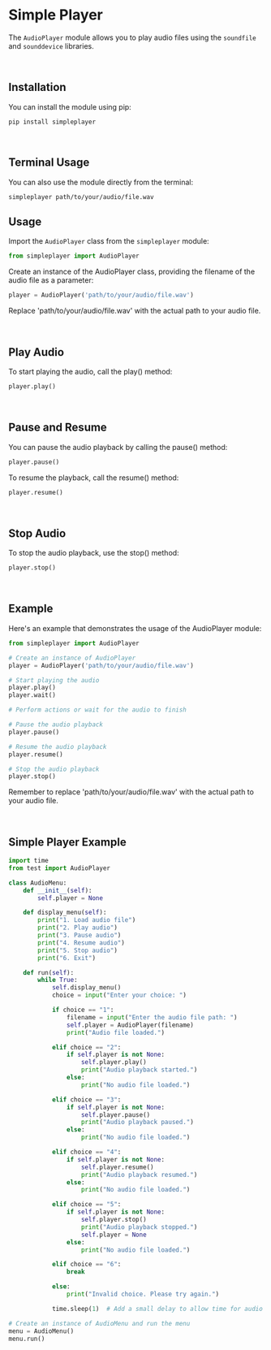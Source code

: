 # Simple Player

The `AudioPlayer` module allows you to play audio files using the `soundfile` and `sounddevice` libraries.

<br>

## Installation

You can install the module using pip:

```
pip install simpleplayer
```

<br>

## Terminal Usage

You can also use the module directly from the terminal:
```
simpleplayer path/to/your/audio/file.wav
```

## Usage

Import the `AudioPlayer` class from the `simpleplayer` module:

```python
from simpleplayer import AudioPlayer
```

Create an instance of the AudioPlayer class, providing the filename of the audio file as a parameter:

```python
player = AudioPlayer('path/to/your/audio/file.wav')
```

Replace 'path/to/your/audio/file.wav' with the actual path to your audio file.

<br>

## Play Audio

To start playing the audio, call the play() method:

```python
player.play()
```

<br>

## Pause and Resume

You can pause the audio playback by calling the pause() method:

```python
player.pause()
```

To resume the playback, call the resume() method:
        
```python
player.resume()
```

<br>

## Stop Audio

To stop the audio playback, use the stop() method:
    
```python
player.stop()
```

<br>

## Example

Here's an example that demonstrates the usage of the AudioPlayer module:
    
```python
from simpleplayer import AudioPlayer

# Create an instance of AudioPlayer
player = AudioPlayer('path/to/your/audio/file.wav')

# Start playing the audio
player.play()
player.wait()

# Perform actions or wait for the audio to finish

# Pause the audio playback
player.pause()

# Resume the audio playback
player.resume()

# Stop the audio playback
player.stop()

```

Remember to replace 'path/to/your/audio/file.wav' with the actual path to your audio file.

<br>

## Simple Player Example

```python
import time
from test import AudioPlayer

class AudioMenu:
    def __init__(self):
        self.player = None

    def display_menu(self):
        print("1. Load audio file")
        print("2. Play audio")
        print("3. Pause audio")
        print("4. Resume audio")
        print("5. Stop audio")
        print("6. Exit")

    def run(self):
        while True:
            self.display_menu()
            choice = input("Enter your choice: ")

            if choice == "1":
                filename = input("Enter the audio file path: ")
                self.player = AudioPlayer(filename)
                print("Audio file loaded.")

            elif choice == "2":
                if self.player is not None:
                    self.player.play()
                    print("Audio playback started.")
                else:
                    print("No audio file loaded.")

            elif choice == "3":
                if self.player is not None:
                    self.player.pause()
                    print("Audio playback paused.")
                else:
                    print("No audio file loaded.")

            elif choice == "4":
                if self.player is not None:
                    self.player.resume()
                    print("Audio playback resumed.")
                else:
                    print("No audio file loaded.")

            elif choice == "5":
                if self.player is not None:
                    self.player.stop()
                    print("Audio playback stopped.")
                    self.player = None
                else:
                    print("No audio file loaded.")

            elif choice == "6":
                break

            else:
                print("Invalid choice. Please try again.")

            time.sleep(1)  # Add a small delay to allow time for audio operations to take effect

# Create an instance of AudioMenu and run the menu
menu = AudioMenu()
menu.run()
```
